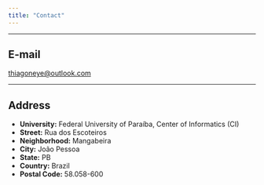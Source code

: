 ```yaml
---
title: "Contact"
---
```


---

## E-mail

thiagoneye@outlook.com

---

## Address

* **University:** Federal University of Paraíba, Center of Informatics (CI)
* **Street:** Rua dos Escoteiros
* **Neighborhood:** Mangabeira
* **City:** João Pessoa
* **State:** PB
* **Country:** Brazil
* **Postal Code:** 58.058-600

